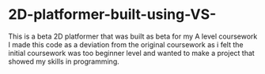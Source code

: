 # 2D-platformer-built-using-VS-
This is a beta 2D platformer that was built as beta for my A level coursework
I made this code as a deviation from the original coursework as i felt the initial coursework was too beginner level and wanted to make a project that showed my skills in programming.
